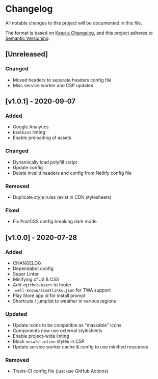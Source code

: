<!-- markdownlint-disable -->
# Changelog
All notable changes to this project will be documented in this file.

The format is based on [Keep a Changelog](https://keepachangelog.com/en/1.0.0/),
and this project adheres to [Semantic Versioning](https://semver.org/spec/v2.0.0.html).

## [Unreleased]

### Changed
- Moved headers to separate headers config file
- Misc service worker and CSP updates

## [v1.0.1] - 2020-09-07

### Added
- Google Analytics
- `htmlhint` linting
- Enable preloading of assets

### Changed
- Dynamically load polyfill script
- Update config
- Delete invalid headers and config from Netlify config file

### Removed
- Duplicate style rules (exist in CDN stylesheets)

### Fixed
- Fix PostCSS config breaking dark mode

## [v1.0.0] - 2020-07-28

### Added
- CHANGELOG
- Dependabot config
- Super Linter
- Minifying of JS & CSS
- Add `<github-user>` to footer
- `.well-known/assetlinks.json` for TWA support
- Play Store app id for install prompt
- Shortcuts / jumplist to weather in various regions

### Updated
- Update icons to be compatible as "maskable" icons
- Components now use external stylesheets
- Enable project-wide linting
- Block `unsafe-inline` styles in CSP
- Update service worker cache & config to use minified resources

### Removed
- Travis-CI config file (just use GitHub Actions)
<!-- markdownlint-restore -->
